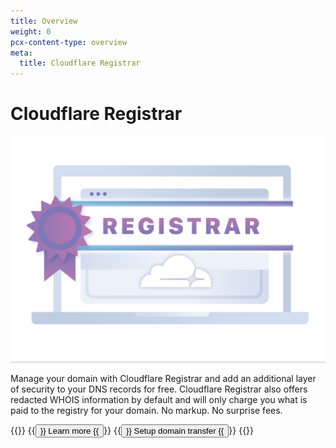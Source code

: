 ```yaml
---
title: Overview
weight: 0
pcx-content-type: overview
meta:
  title: Cloudflare Registrar
---
```


# Cloudflare Registrar

![Registrar Logo](./static/registrar-color-logo.png)

Manage your domain with Cloudflare Registrar and add an additional layer of security to your DNS records for free. Cloudflare Registrar also offers redacted WHOIS information by default and will only charge you what is paid to the registry for your domain. No markup. No surprise fees.

{{<button-group>}}
{{<button type="primary" href="/registrar/why-choose-cloudflare/">}}
Learn more
{{</button>}}
{{<button type="secondary" href="/registrar/get-started/transfer-domain-to-cloudflare/">}}
Setup domain transfer
{{</button>}}
{{</button-group>}}
